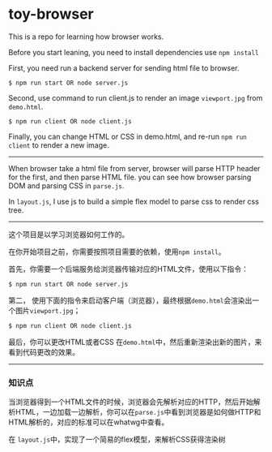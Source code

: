 # toy-browser

This is a repo for learning how browser works.

Before you start leaning, you need to install dependencies use `npm install`

First, you need run a backend server for sending html file to browser.

```ssh
$ npm run start OR node server.js
```

Second, use command to run client.js to render an image `viewport.jpg` from `demo.html`.

```ssh
$ npm run client OR node client.js
```

Finally, you can change HTML or CSS in demo.html, and re-run `npm run client` to render a new image.

---

When browser take a html file from server, browser will parse HTTP header for the first, and then parse HTML file. you can see how browser parsing DOM and parsing CSS in `parse.js`.

In `layout.js`, I use js to build a simple flex model to parse css to render css tree.



---

这个项目是以学习浏览器如何工作的。

在你开始项目之前，你需要按照项目需要的依赖，使用`npm install`。

首先，你需要一个后端服务给浏览器传输对应的HTML文件，使用以下指令：

```ssh
$ npm run start OR node server.js
```

第二， 使用下面的指令来启动客户端（浏览器），最终根据`demo.html`会渲染出一个图片`viewport.jpg`；

```ssh
$ npm run client OR node client.js
```

最后，你可以更改HTML或者CSS 在`demo.html`中，然后重新渲染出新的图片，来看到代码更改的效果。

---

### 知识点

当浏览器得到一个HTML文件的时候，浏览器会先解析对应的HTTP，然后开始解析HTML，一边加载一边解析，你可以在`parse.js`中看到浏览器是如何做HTTP和HTML解析的，对应的标准可以在whatwg中查看。

在 `layout.js`中，实现了一个简易的flex模型，来解析CSS获得渲染树